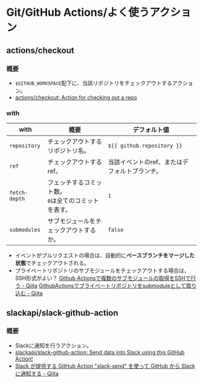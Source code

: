 # Git/GitHub Actions/よく使うアクション

## actions/checkout

### 概要

- `$GITHUB_WORKSPACE`配下に、当該リポジトリをチェックアウトするアクション。
- [actions/checkout: Action for checking out a repo](https://github.com/actions/checkout)

### with

| with          | 概要                                                      | デフォルト値                                  |
| ------------- | --------------------------------------------------------- | --------------------------------------------- |
| `repository`  | チェックアウトするリポジトリ名。                          | `${{ github.repository }}`                    |
| `ref`         | チェックアウトするref。                                   | 当該イベントのref、またはデフォルトブランチ。 |
| `fetch-depth` | フェッチするコミット数。<br />`0`は全てのコミットを表す。 | `1`                                           |
| `submodules`  | サブモジュールをチェックアウトするか。                    | `false`                                       |

- イベントがプルリクエストの場合は、自動的に**ベースブランチをマージした状態**でチェックアウトされる。
- プライベートリポジトリのサブモジュールをチェックアウトする場合は、SSH形式がよい？
  [Github Actionsで複数のサブモジュールの取得をSSHで行う - Qiita](https://qiita.com/ntm718/items/ac11441395ced6b79f09)
  [GithubActionsでプライベートリポジトリをsubmoduleとして取り込む - Qiita](https://qiita.com/u_nation/items/8ff79a9831c05f3f1d1d)

## slackapi/slack-github-action

### 概要

- Slackに通知を行うアクション。
- [slackapi/slack-github-action: Send data into Slack using this GitHub Action!](https://github.com/slackapi/slack-github-action)
- [Slack が提供する GitHub Action "slack-send" を使って GitHub から Slack に通知する - Qiita](https://qiita.com/seratch/items/28d09eacada09134c96c#incoming-webhooks-%E3%81%A7-slack-%E3%81%AB%E9%80%9A%E7%9F%A5%E3%81%99%E3%82%8B)
